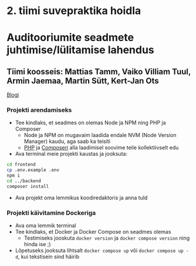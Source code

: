 # 2. tiimi suvepraktika hoidla
# Auditooriumite seadmete juhtimise/lülitamise lahendus 
## Tiimi koosseis: Mattias Tamm, Vaiko Villiam Tuul, Armin Jaemaa, Martin Sütt, Kert-Jan Ots

[Blogi](https://github.com/tammmatTLU/suvepraktika_tiim2/wiki/blogi)

### Projekti arendamiseks
- Tee kindlaks, et seadmes on olemas Node ja NPM ning PHP ja Composer
    - Node ja NPM on mugavaim laadida endale NVM (Node Version Manager) kaudu, aga saab ka teisiti
    - [PHP](https://www.php.net/manual/en/install.php) ja [Composeri](https://getcomposer.org/)
    alla laadimisel soovime teile kollektiivselt edu
- Ava terminal meie projekti kaustas ja jooksuta:
```bash
cd frontend
cp .env.example .env
npm i
cd ../backend
composer install
```
- Ava projekt oma lemmikus koodiredaktoris ja anna tuld

### Projekti käivitamine Dockeriga
- Ava oma lemmik terminal
- Tee kindlaks, et Docker ja Docker Compose on seadmes olemas
    - Testimiseks jooskuta `docker version` ja `docker compose version` ning hinda ise ;)
- Lõpetuseks jooksuta lihtsalt `docker compose up` või `docker compose up -d`, kui tekstisein sind häirib
